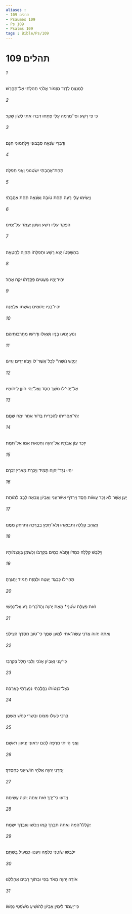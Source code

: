 ```yaml
---
aliases : 
- תהלים 109
- Psaumes 109
- Ps 109
- Psalms 109
tags : Bible/Ps/109
---
```


# תהלים 109

###### 1
 לַמְנַצֵּחַ לְדָוִד מִזְמֹור אֱלֹהֵי תְהִלָּתִי אַל־תֶּחֱרַשׁ׃
###### 2
כִּי פִי רָשָׁע וּפִי־מִרְמָה עָלַי פָּתָחוּ דִּבְּרוּ אִתִּי לְשֹׁון שָׁקֶר׃
###### 3
וְדִבְרֵי שִׂנְאָה סְבָבוּנִי וַיִּלָּחֲמוּנִי חִנָּם׃
###### 4
תַּחַת־אַהֲבָתִי יִשְׂטְנוּנִי וַאֲנִי תְפִלָּה׃
###### 5
וַיָּשִׂימוּ עָלַי רָעָה תַּחַת טֹובָה וְשִׂנְאָה תַּחַת אַהֲבָתִי׃
###### 6
הַפְקֵד עָלָיו רָשָׁע וְשָׂטָן יַעֲמֹד עַל־יְמִינֹו׃
###### 7
בְּהִשָּׁפְטֹו יֵצֵא רָשָׁע וּתְפִלָּתֹו תִּהְיֶה לַחֲטָאָה׃
###### 8
יִהְיוּ־יָמָיו מְעַטִּים פְּקֻדָּתֹו יִקַּח אַחֵר׃
###### 9
יִהְיוּ־בָנָיו יְתֹומִים וְאִשְׁתֹּו אַלְמָנָה׃
###### 10
וְנֹועַ יָנוּעוּ בָנָיו וְשִׁאֵלוּ וְדָרְשׁוּ מֵחָרְבֹותֵיהֶם׃
###### 11
יְנַקֵּשׁ נֹושֶׁה* לְכָל־אֲשֶׁר־לֹו וְיָבֹזּוּ זָרִים יְגִיעֹו׃
###### 12
אַל־יְהִי־לֹו מֹשֵׁךְ חָסֶד וְאַל־יְהִי חֹוןֵן לִיתֹומָיו׃
###### 13
יְהִי־אַחֲרִיתֹו לְהַכְרִית בְּדֹור אַחֵר יִמַּח שְׁםָם׃
###### 14
יִזָּכֵר עֲוֹן אֲבֹתָיו אֶל־יְהוָה וְחַטַּאת אִמֹּו אַל־תִּמָּח׃
###### 15
יִהְיוּ נֶגֶד־יְהוָה תָּמִיד וְיַכְרֵת מֵאֶרֶץ זִכְרָם׃
###### 16
יַעַן אֲשֶׁר לֹא זָכַר עֲשֹׂות חָסֶד וַיִּרְדֹּף אִישׁ־עָנִי וְאֶבְיֹון וְנִכְאֵה לֵבָב לְמֹותֵת׃
###### 17
וַיֶּאֱהַב קְלָלָה וַתְּבֹואֵהוּ וְלֹא־חָפֵץ בִּבְרָכָה וַתִּרְחַק מִמֶּנּוּ׃
###### 18
וַיִּלְבַּשׁ קְלָלָה כְּמַדֹּו וַתָּבֹא כַמַּיִם בְּקִרְבֹּו וְכַשֶּׁמֶן בְּעַצְמֹותָיו׃
###### 19
תְּהִי־לֹו כְּבֶגֶד יַעְטֶה וּלְמֵזַח תָּמִיד יַחְגְּרֶהָ׃
###### 20
זֹאת פְּעֻלַּת שֹׂטְנַי* מֵאֵת יְהוָה וְהַדֹּבְרִים רָע עַל־נַפְשִׁי׃
###### 21
וְאַתָּה יְהוִה אֲדֹנָי עֲשֵׂה־אִתִּי לְמַעַן שְׁמֶךָ כִּי־טֹוב חַסְדְּךָ הַצִּילֵנִי׃
###### 22
כִּי־עָנִי וְאֶבְיֹון אָנֹכִי וְלִבִּי חָלַל בְּקִרְבִּי׃
###### 23
כְּצֵל־כִּנְטֹותֹו נֶהֱלָכְתִּי נִנְעַרְתִּי כָּאַרְבֶּה׃
###### 24
בִּרְכַּי כָּשְׁלוּ מִצֹּום וּבְשָׂרִי כָּחַשׁ מִשָּׁמֶן׃
###### 25
וַאֲנִי הָיִיתִי חֶרְפָּה לָהֶם יִרְאוּנִי יְנִיעוּן רֹאשָׁם׃
###### 26
עָזְרֵנִי יְהוָה אֱלֹהָי הֹושִׁיעֵנִי כְחַסְדֶּךָ׃
###### 27
וְיֵדְעוּ כִּי־יָדְךָ זֹּאת אַתָּה יְהוָה עֲשִׂיתָהּ׃
###### 28
יְקַלְלוּ־הֵמָּה וְאַתָּה תְבָרֵךְ קָמוּ וַיֵּבֹשׁוּ וְעַבְדְּךָ יִשְׂמָח׃
###### 29
יִלְבְּשׁוּ שֹׂוטְנַי כְּלִמָּה וְיַעֲטוּ כַמְעִיל בָּשְׁתָּם׃
###### 30
אֹודֶה יְהוָה מְאֹד בְּפִי וּבְתֹוךְ רַבִּים אֲהַלְלֶנּוּ׃
###### 31
כִּי־יַעֲמֹד לִימִין אֶבְיֹון לְהֹושִׁיעַ מִשֹּׁפְטֵי נַפְשֹׁו׃
